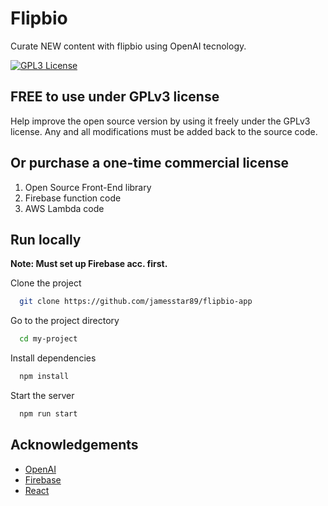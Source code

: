 # Flipbio

Curate NEW content with flipbio using OpenAI tecnology.

[![GPL3 License](https://img.shields.io/badge/license-GPLv3-blue)](https://choosealicense.com/licenses/gpl-3.0/)

## FREE to use under GPLv3 license

Help improve the open source version by using it freely under the GPLv3 license. Any and all modifications must be added back to the source code.

## Or purchase a one-time commercial license

1. Open Source Front-End library
2. Firebase function code
3. AWS Lambda code

## Run locally

**Note: Must set up Firebase acc. first.**

Clone the project

```bash
  git clone https://github.com/jamesstar89/flipbio-app
```

Go to the project directory

```bash
  cd my-project
```

Install dependencies

```bash
  npm install
```

Start the server

```bash
  npm run start
```

## Acknowledgements

 - [OpenAI](https://openai.com)
 - [Firebase](https://firebase.google.com)
 - [React](https://react.dev)